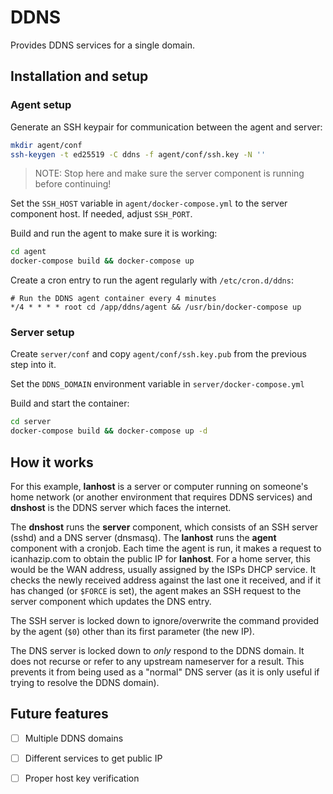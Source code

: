# DDNS

Provides DDNS services for a single domain.

## Installation and setup

### Agent setup

Generate an SSH keypair for communication between the agent and server:
```bash
mkdir agent/conf
ssh-keygen -t ed25519 -C ddns -f agent/conf/ssh.key -N ''
```

> NOTE: Stop here and make sure the server component is running before
continuing!

Set the `SSH_HOST` variable in `agent/docker-compose.yml` to the server
component host. If needed, adjust `SSH_PORT`.

Build and run the agent to make sure it is working:
```bash
cd agent
docker-compose build && docker-compose up
```

Create a cron entry to run the agent regularly with `/etc/cron.d/ddns`:
```cron
# Run the DDNS agent container every 4 minutes
*/4 * * * * root cd /app/ddns/agent && /usr/bin/docker-compose up
```

### Server setup

Create `server/conf` and copy `agent/conf/ssh.key.pub` from the previous step
into it.

Set the `DDNS_DOMAIN` environment variable in `server/docker-compose.yml`

Build and start the container:
```bash
cd server
docker-compose build && docker-compose up -d
```

## How it works

For this example, **lanhost** is a server or computer running on someone's home
network (or another environment that requires DDNS services) and **dnshost** is
the DDNS server which faces the internet.

The **dnshost** runs the **server** component, which consists of an SSH server
(sshd) and a DNS server (dnsmasq). The **lanhost** runs the **agent** component
with a cronjob. Each time the agent is run, it makes a request to icanhazip.com
to obtain the public IP for **lanhost**. For a home server, this would be the
WAN address, usually assigned by the ISPs DHCP service. It checks the newly
received address against the last one it received, and if it has changed (or
`$FORCE` is set), the agent makes an SSH request to the server component which
updates the DNS entry.

The SSH server is locked down to ignore/overwrite the command provided by the
agent (`$0`) other than its first parameter (the new IP).

The DNS server is locked down to *only* respond to the DDNS domain. It does not
recurse or refer to any upstream nameserver for a result. This prevents it from
being used as a "normal" DNS server (as it is only useful if trying to resolve
the DDNS domain).

## Future features

- [ ] Multiple DDNS domains
- [ ] Different services to get public IP
- [ ] Proper host key verification

